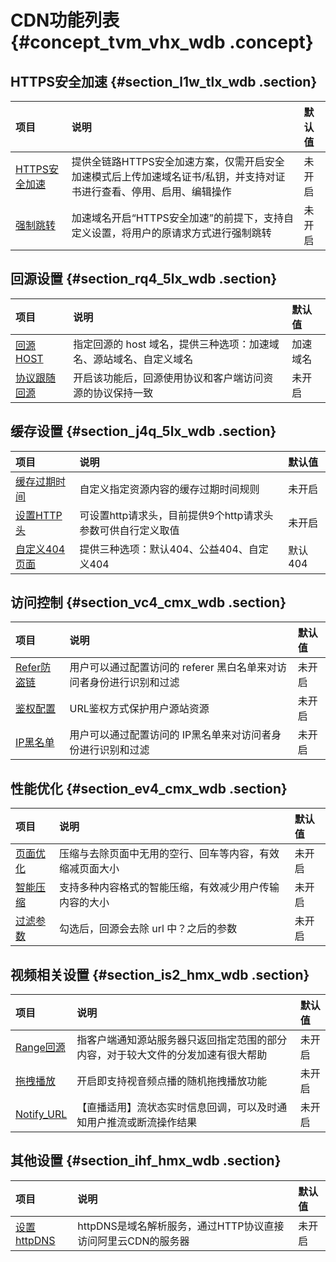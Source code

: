 # CDN功能列表 {#concept_tvm_vhx_wdb .concept}

## HTTPS安全加速 {#section_l1w_tlx_wdb .section}

|项目|说明|默认值|
|:-|:-|:--|
|[HTTPS安全加速](intl.zh-CN/用户指南/域名管理/HTTPS安全加速/HTTPS安全加速设置.md#)|提供全链路HTTPS安全加速方案，仅需开启安全加速模式后上传加速域名证书/私钥，并支持对证书进行查看、停用、启用、编辑操作|未开启|
|[强制跳转](intl.zh-CN/用户指南/域名管理/HTTPS安全加速/强制跳转.md#)|加速域名开启“HTTPS安全加速”的前提下，支持自定义设置，将用户的原请求方式进行强制跳转|未开启|

## 回源设置 {#section_rq4_5lx_wdb .section}

|项目|说明|默认值|
|:-|:-|:--|
|[回源HOST](intl.zh-CN/用户指南/域名管理/内容回源设置/回源HOST.md#)|指定回源的 host 域名，提供三种选项：加速域名、源站域名、自定义域名|加速域名|
|[协议跟随回源](intl.zh-CN/用户指南/域名管理/内容回源设置/协议跟随回源.md#)|开启该功能后，回源使用协议和客户端访问资源的协议保持一致|未开启|

## 缓存设置 {#section_j4q_5lx_wdb .section}

|项目|说明|默认值|
|:-|:-|:--|
|[缓存过期时间](intl.zh-CN/用户指南/域名管理/节点缓存设置/缓存配置.md#)|自定义指定资源内容的缓存过期时间规则|未开启|
|[设置HTTP头](intl.zh-CN/用户指南/域名管理/节点缓存设置/设置HTTP响应头.md#)|可设置http请求头，目前提供9个http请求头参数可供自行定义取值|未开启|
|[自定义404页面](intl.zh-CN/用户指南/域名管理/节点缓存设置/自定义错误页面.md#)|提供三种选项：默认404、公益404、自定义404|默认404|

## 访问控制 {#section_vc4_cmx_wdb .section}

|项目|说明|默认值|
|:-|:-|:--|
|[Refer防盗链](intl.zh-CN/用户指南/域名管理/访问控制设置/防盗链.md#)|用户可以通过配置访问的 referer 黑白名单来对访问者身份进行识别和过滤|未开启|
|[鉴权配置](intl.zh-CN/用户指南/域名管理/访问控制设置/鉴权配置.md#)|URL鉴权方式保护用户源站资源|未开启|
|[IP黑名单](intl.zh-CN/用户指南/域名管理/访问控制设置/IP黑名单和白名单.md#)|用户可以通过配置访问的 IP黑名单来对访问者身份进行识别和过滤|未开启|

## 性能优化 {#section_ev4_cmx_wdb .section}

|项目|说明|默认值|
|:-|:-|:--|
|[页面优化](intl.zh-CN/用户指南/域名管理/性能优化设置/页面优化.md#)|压缩与去除页面中无用的空行、回车等内容，有效缩减页面大小|未开启|
|[智能压缩](intl.zh-CN/用户指南/域名管理/性能优化设置/智能压缩.md#)|支持多种内容格式的智能压缩，有效减少用户传输内容的大小|未开启|
|[过滤参数](intl.zh-CN/用户指南/域名管理/性能优化设置/过滤参数.md#)|勾选后，回源会去除 url 中？之后的参数|未开启|

## 视频相关设置 {#section_is2_hmx_wdb .section}

|项目|说明|默认值|
|:-|:-|:--|
|[Range回源](intl.zh-CN/用户指南/域名管理/视频相关配置/Range回源.md#)|指客户端通知源站服务器只返回指定范围的部分内容，对于较大文件的分发加速有很大帮助|未开启|
|[拖拽播放](intl.zh-CN/用户指南/域名管理/视频相关配置/拖拽播放.md#)|开启即支持视音频点播的随机拖拽播放功能|未开启|
|[Notify\_URL](intl.zh-CN/用户指南/域名管理/视频相关配置/Notify_URL设置.md#)|【直播适用】流状态实时信息回调，可以及时通知用户推流或断流操作结果|未开启|

## 其他设置 {#section_ihf_hmx_wdb .section}

|项目|说明|默认值|
|:-|:-|:--|
|[设置httpDNS](intl.zh-CN/用户指南/设置httpDNS.md#)|httpDNS是域名解析服务，通过HTTP协议直接访问阿里云CDN的服务器|未开启|

